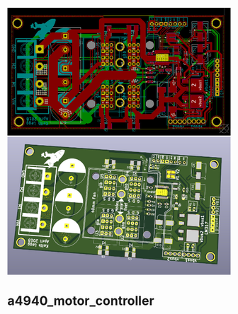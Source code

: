 


![alt text](https://raw.githubusercontent.com/keithlegg/a4940_motor_controller/master/image/kicad1.jpg) 
![alt text](https://raw.githubusercontent.com/keithlegg/a4940_motor_controller/master/image/kicad2.jpg) 

# a4940_motor_controller
